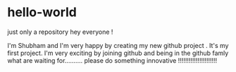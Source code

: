 # hello-world
just only a repository
hey everyone !

I'm Shubham and I'm very happy by creating my new github project . It's my first project.
I'm very exciting by joining github and being in the github famly
what are waiting for..........
please do something innovative
!!!!!!!!!!!!!!!!!!!!!!
